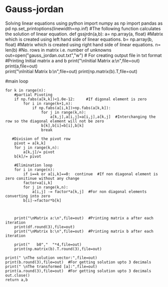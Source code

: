 # Gauss-jordan
Solving linear equations using python
import numpy as np
import pandas as pd
np.set_printoptions(linewidth=np.inf) 
#The following function calculates the solution of linear equation.
def gssjrdn(a,b):
    a= np.array(a, float)   #Matrix which is created using left hand side of linear equations.
    b= np.array(b, float)    #Matrix which is created using right hand side of linear equations.
    n= len(b)                #No. rows in matrix i.e. number of unknowns
    out=open("gauss_jordan.out.txt","w")  # For creating output file in txt format
    #Printing Initial matrix a and b
    print("\nInitial Matrix a:\n",file=out)
    print(a,file=out)  
    print("\nInitial Matrix b:\n",file=out)
    print(np.matrix(b).T,file=out)
    
   #main loop
   
    for k in range(n):
        #partial Pivoting
        if np.fabs(a[k,k])<1.0e-12:     #If digonal element is zero
            for i in range(k+1,n):
                if np.fabs(a[i,k])>np.fabs(a[k,k]):
                    for j in range(k,n):
                        a[k,j],a[i,j]=a[i,j],a[k,j]  #Interchanging the row so the diagonal element will not be zero
                    b[k],b[i]=b[i],b[k]
                    break
                
       #Division of the pivot row
        pivot = a[k,k]
        for j in range(k,n):   
            a[k,j]/= pivot
        b[k]/= pivot
        
        #Elimination loop
        for i in range(n):
            if i==k or a[i,k]==0:  continue  #If non diagonal element is zero conitinue without any change
            factor=a[i,k]
            for j in range(k,n):
                a[i,j] -= factor*a[k,j]  #For non diagonal elements converting into zero
            b[i]-=factor*b[k]
            
         
               
        print("\nMatrix a:\n",file=out)  #Printing matrix a after each iteration
        print(df.round(3),file=out)
        print("\nMatrix b:\n",file=out)  #Printing matrix b after each iteration
            
        print("   b0","  "*4,file=out)
        print(np.matrix(b).T.round(3),file=out)

    print(" \nThe solution vector:",file=out)
    print(b.round(3),file=out)  #For getting solution upto 3 decimals
    print(" \nThe transformed [a]:",file=out)
    print(a.round(3),file=out)  #For getting solution upto 3 decimals
    out.close()
    return a,b
